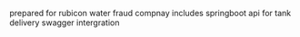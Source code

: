 prepared for rubicon water fraud compnay 
includes 
springboot api for tank delivery
swagger intergration
